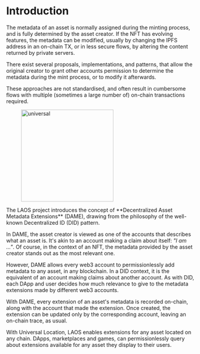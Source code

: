 # Introduction

The metadata of an asset is normally assigned during the minting process, and is fully determined by the asset creator. If the NFT has evolving features, the metadata can be modified, usually by changing the IPFS address in an on-chain TX, or in less secure flows, by altering the content returned by private servers.

There exist several proposals, implementations, and patterns, that allow the original creator to grant other accounts permission to determine the metadata during the mint process, or to modify it afterwards.

These approaches are not standardised, and often result in cumbersome flows with multiple (sometimes a large number of) on-chain transactions required.



<figure style={{ display: "flex", flexDirection: "column", alignItems: "center", textAlign: "center", margin: "auto" }}>
  <img src="/img/dame.avif" alt="universal" width="247" />
  <figcaption></figcaption>
</figure>
The LAOS project introduces the concept of **Decentralized Asset Metadata Extensions** (DAME), drawing from the philosophy of the well-known Decentralized ID (DID) pattern.

In DAME, the asset creator is viewed as one of the accounts that describes what an asset is. It's akin to an account making a claim about itself: _"I am ..."_. Of course, in the context of an NFT, the metadata provided by the asset creator stands out as the most relevant one.

However, DAME allows every web3 account to permissionlessly add metadata to any asset, in any blockchain. In a DID context, it is the equivalent of an account making claims about another account. As with DID, each DApp and user decides how much relevance to give to the metadata extensions made by different web3 accounts.

With DAME, every extension of an asset's metadata is recorded on-chain, along with the account that made the extension. Once created, the extension can be updated only by the corresponding account,  leaving an on-chain trace, as usual.

With Universal Location, LAOS enables extensions for any asset located on any chain. DApps, marketplaces and games, can permissionlessly query about extensions available for any asset they display to their users.   
